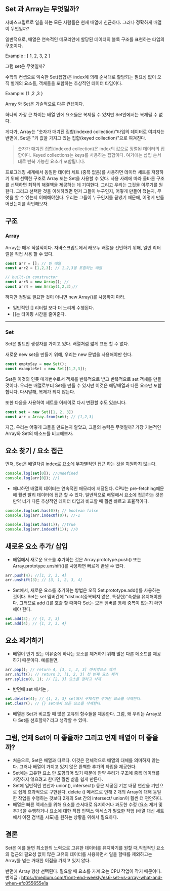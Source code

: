 ## Set 과 Array는 무엇일까?
자바스크립트로 일을 하는 모든 사람들은 현재 배열에 친근하다. 그러나 정확하게 배열이 무엇일까?

일반적으로, 배열은 연속적인 메모리안에 할당된 데이터의 블록 구조를 표현하는 타입의 구조이다.

Example : [ 1, 2, 3, 2 ]

그럼 set은 무엇일까?

수학의 컨셉으로 익숙한 Set(집합)은 index에 의해 순서대로 할당되는 필요성 없이 오직 별개의 요소들, 객체들을 포함하는 추상적인 데이터 타입이다.

Example: {1 ,2 ,3 }

Array 와 Set은 기술적으로 다른 컨셉이다.

하나의 가장 큰 차이는 배열 안에 요소들은 복제될 수 있지만 Set안에서는 복제될 수 없다.

게다가, Array는 "숫자가 매겨진 집합(indexed collection)"타입의 데이터로 여겨지는반면에, Set은 "키 값을 가지고 있는 집합(keyed collection)"으로 여겨진다.

> 숫자가 매겨진 집합(indexed collection)은 index의 값으로 정렬된 데이터의 집합이다.                                                 Keyed collections는 keys를 사용하는 집합이다. 여기에는 삽입 순서대로 반복 가능한 요소가 포함됩니다.

프로그래밍 세계에서 동일한 데이터 세트 (중복 없음)를 사용하면 데이터 세트를 저장하기 위해 선택한 구조로 Array 또는 Set을 사용할 수 있다. 사용 사례에 따라 올바른 구조를 선택하면 최적의 해결책을 제공하는 데 기여한다. 그리고 우리는 그것을 이루기를 원한다. 그리고 선택한 것을 이해하려면 먼저 그들이 누구인지, 어떻게 만들어 졌는지, 무엇을 할 수 있는지 이해해야한다. 우리는 그들이 누구인지를 끝냈기 때문에, 어떻게 만들어졌는지를 확인해보자.

## 구조

### Array

Array는 매우 직설적이다. 자바스크립트에서 래오누 배열을 선언하기 위해,  일반 리터럴을 직접 사용 할 수 있다.

```jsx
const arr = []; // 빈 배열
const arr2 = [1,2,3]; // 1,2,3을 포함하는 배열

// built-in constructor
const arr3 = new Array(); //
const arr4 = new Array(1,2,3);//
```

하지만 정말로 필요한 것이 아니면 new Array()를 사용하지 마라.

- 일반적인 [] 리터럴 보다 더 느리게 수행된다.
- []는 타이핑 시간을 줄여준다.

---

### Set

Set은 빌트인 생성자를 가지고 있다. 배열처럼 짧게 표현 할 수 없다.

새로운 new set을 만들기 위해, 우리는 new 문법을 사용해야만 한다.

```jsx
const emptySey = new Set();
const exampleSet = new Set([1,2,3]);
```

Set은 이것의 인풋 매개변수로서 객체를 반복적으로 받고 반복적으로 set 객체를 만들 것이다. 우리는 배열로부터 Set를 만들 수 있지만 이것은 해당배열과 다른 요소만 포함합니다. 다시말해, 복제가 되지 않는다.

또한 다음을 사용하여 세트를 어레이로 다시 변환할 수도 있습니다.

```jsx
const set = new Set([1, 2, 3])
const arr = Array.from(set); // [1,2,3]
```

지금, 우리는 어떻게 그들을 만드는지 알았고, 그들의 능력은 무엇일까? 가장 기본적인 Array와 Set의 메소드를 비교해보자.

## 요소 찾기 / 요소 접근

먼저, Set은 배열처럼 index로 요소에 무자별적인 접근 하는 것을 지원하지 않는다.

```jsx
console.log(set[0]); //undefined
console.log(arr[0]); //1
```

- 왜냐하면 배열의 데이터는 연속적인 매모리에 저장된다. CPU는 pre-fetching때문에 훨씬 빨리 데이터에 접근 할 수 있다. 일반적으로 배열에서 요소에 접근하는 것은 만약 너가 다른 추상적인 데이터 타입과 비교할 때 훨씬 빠르고 효율적이다.

```jsx
console.log(set.has(0)); // boolean false 
console.log(arr.indexOf(0)); //-1

console.log(set.has(1)); //true
console.log(arr.indexOf(1)); //0
```

## 새로운 요소 추가/ 삽입

- 배열에서 새로운 요소를 추가하는 것은 Array.prototype.push() 또는 Array.prototype.unshift()를 사용하면 빠르게 끝낼 수 있다.

```jsx
arr.push(4); //[1, 2, 3, 4]
arr.unshift(3); // [3, 1, 2, 3, 4]
```

- Set에서, 새로운 요소를 추가하는 방법은 오직 Set.prototype.add()를 사용하는 것이다. Set는 set 멤버간에 "distinct(중복되지 않은, 특정한)"속성을 유지해야한다. 그러므로 add ()를 호출 할 때마다 Set는 모든 멤버를 통해 중복이 없는지 확인해야 한다.

```jsx
set.add(3); // {1, 2, 3}
set.add(4); // {1, 2, 3, 4}
```

## 요소 제거하기

- 배열이 인기 있는 이유중에 하나는 요소를 제거하기 위해 많은 다른 메소드를 제공하기 때문이다. 예를들면,

```jsx
arr.pop(); // return 4, [3, 1, 2, 3] 마지막요소 제거
arr.shift(); // return 3, [1, 2, 3] 첫 번째 요소 제거
arr.splice(0, 1); // [2, 3] 요소를 정하고 삭제
```

- 반면에 set 에서는 ,

```jsx
set.delete(4); // {1, 2, 3} set에서 구체적인 주어진 요소를 삭제한다.
set.clear(); // {} set에서 모든 요소를 삭제한다. 
```

- 배열은 Set과 비교할 때 많은 고유의 함수들을 제공한다. 그럼, 왜 우리는 Array보다 Set를 선호할까? 라고 생각할 수 있따.

## 그럼, 언제 Set이 더 좋을까? 그리고 언제 배열이 더 좋을까?

- 처음으로, Set은 배열과 다르다. 이것은 전체적으로 배열의 대체를 의미하지 않는다. 그러나 배열이 가지고 있지 않은 완벽한 추가의 타입을 제공한다.
- Set에는 고유한 요소 만 포함되어 있기 때문에 만약 우리가 구조에 중복 데이터를 저장하지 않으려고 한다면 훨씬 삶을 쉽게 만든다.
- Set에 일반적인 연산자 union(), intersect() 등은 제공된 기본 내장 연산을 기반으로 쉽게 효과적으로 구현된다. delete () 메서드로 인해 2 개의 Array에 대해 동일한 작업을 수행하는 것보다 2개의 Set 간의 intersect/ union이 훨씬 더 편안하다.
- 배열은 빠른 액세스를 위해 요소를 순서대로 유지하거나 과도한 수정 (요소 제거 및 추가)을 수행하거나 요소에 대한 직접 인덱스 액세스가 필요한 작업 (배열 대신 세트에서 이진 검색을 시도)을 원하는 상황을 위해서 필요하다.

## 결론

Set은 예를 들면 최소한의 노력으로 고유한 데이터를 유지하기를 원할 때,직접적인 요소의 접근의 필요성 없이 많은 고유의 데이터를 사용하면서 일을 할때를 제외하고는 Array를 넘는 거대한 이점을 가지고 있지 않다. 

반면에 Array 항상 선택된다. 필요할 때 요소를 가져 오는 CPU 작업이 작기 때문이다.
번역글 : <a href="https://medium.com/front-end-weekly/es6-set-vs-array-what-and-when-efc055655e1a">https://medium.com/front-end-weekly/es6-set-vs-array-what-and-when-efc055655e1a</a>
